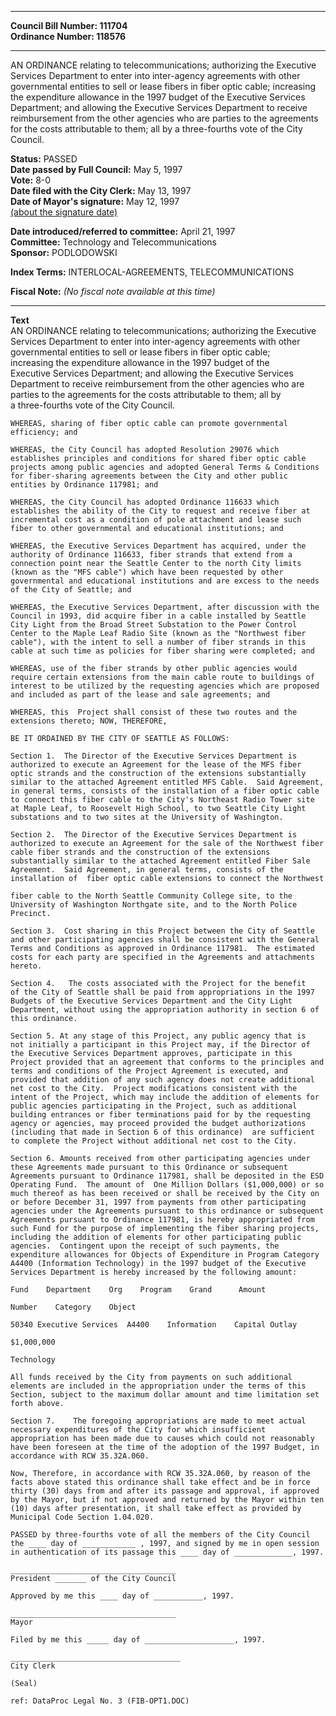 * * * * *  
  
**Council Bill Number: [](#h0)[](#h2)111704**   
**Ordinance Number: 118576**  
  
* * * * *  
  
AN ORDINANCE relating to telecommunications; authorizing the Executive Services Department to enter into inter-agency agreements with other governmental entities to sell or lease fibers in fiber optic cable; increasing the expenditure allowance in the 1997 budget of the Executive Services Department; and allowing the Executive Services Department to receive reimbursement from the other agencies who are parties to the agreements for the costs attributable to them; all by a three-fourths vote of the City Council.  
  
**Status:** PASSED   
**Date passed by Full Council:** May 5, 1997   
**Vote:** 8-0   
**Date filed with the City Clerk:** May 13, 1997   
**Date of Mayor's signature:** May 12, 1997   
[(about the signature date)](/~public/approvaldate.htm)   
  
  
**Date introduced/referred to committee:** April 21, 1997   
**Committee:** Technology and Telecommunications   
**Sponsor:** PODLODOWSKI   
  
**Index Terms:** INTERLOCAL-AGREEMENTS, TELECOMMUNICATIONS  
  
**Fiscal Note:** *(No fiscal note available at this time)*  
  
* * * * *  
  
**Text**  
    AN ORDINANCE relating to telecommunications; authorizing the Executive  
    Services Department to enter into inter-agency agreements with other  
    governmental entities to sell or lease  fibers in fiber optic cable;  
    increasing the expenditure allowance in the 1997 budget of the  
    Executive Services Department; and allowing the Executive Services  
    Department to receive reimbursement from the other agencies who are  
    parties to  the agreements for the costs attributable to them; all by  
    a three-fourths vote of the City Council.  
  
    WHEREAS, sharing of fiber optic cable can promote governmental  
    efficiency; and  
  
    WHEREAS, the City Council has adopted Resolution 29076 which  
    establishes principles and conditions for shared fiber optic cable  
    projects among public agencies and adopted General Terms & Conditions  
    for fiber-sharing agreements between the City and other public  
    entities by Ordinance 117981; and  
  
    WHEREAS, the City Council has adopted Ordinance 116633 which  
    establishes the ability of the City to request and receive fiber at  
    incremental cost as a condition of pole attachment and lease such  
    fiber to other governmental and educational institutions; and  
  
    WHEREAS, the Executive Services Department has acquired, under the  
    authority of Ordinance 116633, fiber strands that extend from a  
    connection point near the Seattle Center to the north City limits  
    (known as the "MFS cable") which have been requested by other  
    governmental and educational institutions and are excess to the needs  
    of the City of Seattle; and  
  
    WHEREAS, the Executive Services Department, after discussion with the  
    Council in 1993, did acquire fiber in a cable installed by Seattle  
    City Light from the Broad Street Substation to the Power Control  
    Center to the Maple Leaf Radio Site (known as the "Northwest fiber  
    cable"), with the intent to sell a number of fiber strands in this  
    cable at such time as policies for fiber sharing were completed; and  
  
    WHEREAS, use of the fiber strands by other public agencies would  
    require certain extensions from the main cable route to buildings of  
    interest to be utilized by the requesting agencies which are proposed  
    and included as part of the lease and sale agreements; and  
  
    WHEREAS, this  Project shall consist of these two routes and the  
    extensions thereto; NOW, THEREFORE,  
  
    BE IT ORDAINED BY THE CITY OF SEATTLE AS FOLLOWS:  
  
    Section 1.  The Director of the Executive Services Department is  
    authorized to execute an Agreement for the lease of the MFS fiber  
    optic strands and the construction of the extensions substantially  
    similar to the attached Agreement entitled MFS Cable.  Said Agreement,  
    in general terms, consists of the installation of a fiber optic cable  
    to connect this fiber cable to the City's Northeast Radio Tower site  
    at Maple Leaf, to Roosevelt High School, to two Seattle City Light  
    substations and to two sites at the University of Washington.  
  
    Section 2.  The Director of the Executive Services Department is  
    authorized to execute an Agreement for the sale of the Northwest fiber  
    cable fiber strands and the construction of the extensions  
    substantially similar to the attached Agreement entitled Fiber Sale  
    Agreement.  Said Agreement, in general terms, consists of the  
    installation of  fiber optic cable extensions to connect the Northwest  
  
    fiber cable to the North Seattle Community College site, to the  
    University of Washington Northgate site, and to the North Police  
    Precinct.  
  
    Section 3.  Cost sharing in this Project between the City of Seattle  
    and other participating agencies shall be consistent with the General  
    Terms and Conditions as approved in Ordinance 117981.  The estimated  
    costs for each party are specified in the Agreements and attachments  
    hereto.  
  
    Section 4.   The costs associated with the Project for the benefit  
    of the City of Seattle shall be paid from appropriations in the 1997  
    Budgets of the Executive Services Department and the City Light  
    Department, without using the appropriation authority in section 6 of  
    this ordinance.  
  
    Section 5. At any stage of this Project, any public agency that is  
    not initially a participant in this Project may, if the Director of  
    the Executive Services Department approves, participate in this  
    Project provided that an agreement that conforms to the principles and  
    terms and conditions of the Project Agreement is executed, and  
    provided that addition of any such agency does not create additional  
    net cost to the City.  Project modifications consistent with the  
    intent of the Project, which may include the addition of elements for  
    public agencies participating in the Project, such as additional  
    building entrances or fiber terminations paid for by the requesting  
    agency or agencies, may proceed provided the budget authorizations  
    (including that made in Section 6 of this ordinance)  are sufficient  
    to complete the Project without additional net cost to the City.  
  
    Section 6. Amounts received from other participating agencies under  
    these Agreements made pursuant to this Ordinance or subsequent  
    Agreements pursuant to Ordinance 117981, shall be deposited in the ESD  
    Operating Fund.  The amount of  One Million Dollars ($1,000,000) or so  
    much thereof as has been received or shall be received by the City on  
    or before December 31, 1997 from payments from other participating  
    agencies under the Agreements pursuant to this ordinance or subsequent  
    Agreements pursuant to Ordinance 117981, is hereby appropriated from  
    such Fund for the purpose of implementing the fiber sharing projects,  
    including the addition of elements for other participating public  
    agencies.  Contingent upon the receipt of such payments, the  
    expenditure allowances for Objects of Expenditure in Program Category  
    A4400 (Information Technology) in the 1997 budget of the Executive  
    Services Department is hereby increased by the following amount:  
  
    Fund    Department    Org    Program    Grand      Amount  
  
    Number    Category    Object  
  
    50340 Executive Services  A4400    Information    Capital Outlay  
  
    $1,000,000  
  
    Technology  
  
    All funds received by the City from payments on such additional  
    elements are included in the appropriation under the terms of this  
    Section, subject to the maximum dollar amount and time limitation set  
    forth above.  
  
    Section 7.    The foregoing appropriations are made to meet actual  
    necessary expenditures of the City for which insufficient  
    appropriation has been made due to causes which could not reasonably  
    have been foreseen at the time of the adoption of the 1997 Budget, in  
    accordance with RCW 35.32A.060.  
  
    Now, Therefore, in accordance with RCW 35.32A.060, by reason of the  
    facts above stated this ordinance shall take effect and be in force  
    thirty (30) days from and after its passage and approval, if approved  
    by the Mayor, but if not approved and returned by the Mayor within ten  
    (10) days after presentation, it shall take effect as provided by  
    Municipal Code Section 1.04.020.  
  
    PASSED by three-fourths vote of all the members of the City Council  
    the ____ day of ____________ , 1997, and signed by me in open session  
    in authentication of its passage this ____ day of _____________, 1997.  
  
    _____________________________________  
    President _______ of the City Council  
  
    Approved by me this ____ day of ___________, 1997.  
  
    _____________________________________  
    Mayor  
  
    Filed by me this _____ day of ____________________, 1997.  
  
    ______________________________________  
    City Clerk  
  
    (Seal)  
  
    ref: DataProc Legal No. 3 (FIB-OPT1.DOC)  
